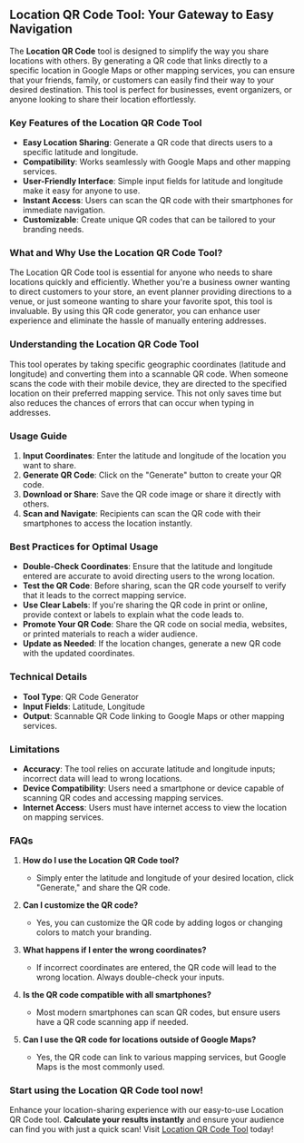 ## Location QR Code Tool: Your Gateway to Easy Navigation

The **Location QR Code** tool is designed to simplify the way you share locations with others. By generating a QR code that links directly to a specific location in Google Maps or other mapping services, you can ensure that your friends, family, or customers can easily find their way to your desired destination. This tool is perfect for businesses, event organizers, or anyone looking to share their location effortlessly.

### Key Features of the Location QR Code Tool

- **Easy Location Sharing**: Generate a QR code that directs users to a specific latitude and longitude.
- **Compatibility**: Works seamlessly with Google Maps and other mapping services.
- **User-Friendly Interface**: Simple input fields for latitude and longitude make it easy for anyone to use.
- **Instant Access**: Users can scan the QR code with their smartphones for immediate navigation.
- **Customizable**: Create unique QR codes that can be tailored to your branding needs.

### What and Why Use the Location QR Code Tool?

The Location QR Code tool is essential for anyone who needs to share locations quickly and efficiently. Whether you're a business owner wanting to direct customers to your store, an event planner providing directions to a venue, or just someone wanting to share your favorite spot, this tool is invaluable. By using this QR code generator, you can enhance user experience and eliminate the hassle of manually entering addresses.

### Understanding the Location QR Code Tool

This tool operates by taking specific geographic coordinates (latitude and longitude) and converting them into a scannable QR code. When someone scans the code with their mobile device, they are directed to the specified location on their preferred mapping service. This not only saves time but also reduces the chances of errors that can occur when typing in addresses.

### Usage Guide

1. **Input Coordinates**: Enter the latitude and longitude of the location you want to share.
2. **Generate QR Code**: Click on the "Generate" button to create your QR code.
3. **Download or Share**: Save the QR code image or share it directly with others.
4. **Scan and Navigate**: Recipients can scan the QR code with their smartphones to access the location instantly.

### Best Practices for Optimal Usage

- **Double-Check Coordinates**: Ensure that the latitude and longitude entered are accurate to avoid directing users to the wrong location.
- **Test the QR Code**: Before sharing, scan the QR code yourself to verify that it leads to the correct mapping service.
- **Use Clear Labels**: If you're sharing the QR code in print or online, provide context or labels to explain what the code leads to.
- **Promote Your QR Code**: Share the QR code on social media, websites, or printed materials to reach a wider audience.
- **Update as Needed**: If the location changes, generate a new QR code with the updated coordinates.

### Technical Details

- **Tool Type**: QR Code Generator
- **Input Fields**: Latitude, Longitude
- **Output**: Scannable QR Code linking to Google Maps or other mapping services.

### Limitations

- **Accuracy**: The tool relies on accurate latitude and longitude inputs; incorrect data will lead to wrong locations.
- **Device Compatibility**: Users need a smartphone or device capable of scanning QR codes and accessing mapping services.
- **Internet Access**: Users must have internet access to view the location on mapping services.

### FAQs

1. **How do I use the Location QR Code tool?**
   - Simply enter the latitude and longitude of your desired location, click "Generate," and share the QR code.

2. **Can I customize the QR code?**
   - Yes, you can customize the QR code by adding logos or changing colors to match your branding.

3. **What happens if I enter the wrong coordinates?**
   - If incorrect coordinates are entered, the QR code will lead to the wrong location. Always double-check your inputs.

4. **Is the QR code compatible with all smartphones?**
   - Most modern smartphones can scan QR codes, but ensure users have a QR code scanning app if needed.

5. **Can I use the QR code for locations outside of Google Maps?**
   - Yes, the QR code can link to various mapping services, but Google Maps is the most commonly used.

### Start using the Location QR Code tool now!

Enhance your location-sharing experience with our easy-to-use Location QR Code tool. **Calculate your results instantly** and ensure your audience can find you with just a quick scan! Visit [Location QR Code Tool](https://www.inayam.co/barcode/location-qr-code) today!